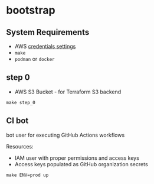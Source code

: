 # bootstrap

## System Requirements

* AWS [credentials settings][1]
* `make`
* `podman` or `docker`

## step 0

* AWS S3 Bucket - for Terraform S3 backend

```shell
make step_0
```

## CI bot

bot user for executing GitHub Actions workflows

Resources:

* IAM user with proper permissions and access keys
* Access keys populated as GitHub organization secrets

```shell
make ENV=prod up
```

[1]: https://docs.aws.amazon.com/cli/latest/userguide/cli-configure-files.html
